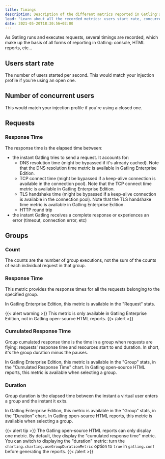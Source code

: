 ```yaml
---
title: Timings
description: Description of the different metrics reported in Gatling's HTML reports.
lead: "Learn about all the recorded metrics: users start rate, concurrent users, response times and counts."
date: 2021-05-20T18:30:56+02:00
---
```


As Gatling runs and executes requests, several timings are recorded, which make up the basis of all forms of reporting in Gatling: console, HTML reports, etc...

## Users start rate

The number of users started per second. This would match your injection profile if you're using an open one.

## Number of concurrent users

This would match your injection profile if you're using a closed one.

## Requests

### Response Time

The response time is the elapsed time between:

* the instant Gatling tries to send a request. It accounts for:
  * DNS resolution time (might be bypassed if it's already cached). Note that the DNS resolution time metric is available in Gatling Enterprise Edition.
  * TCP connect time (might be bypassed if a keep-alive connection is available in the connection pool). Note that the TCP connect time metric is available in Gatling Enterprise Edition.
  * TLS handshake time (might be bypassed if a keep-alive connection is available in the connection pool). Note that the TLS handshake time metric is available in Gatling Enterprise Edition.
  * HTTP round trip
* the instant Gatling receives a complete response or experiences an error (timeout, connection error, etc)

## Groups

### Count

The counts are the number of group executions, not the sum of the counts of each individual request in that group.

### Response Time

This metric provides the response times for all the requests belonging to the specified group.

In Gatling Enterprise Edition, this metric is available in the "Request" stats.

{{< alert warning >}}
This metric is only available in Gatling Enterprise Edition, not in Gatling open-source HTML reports.
{{< /alert >}}

### Cumulated Response Time

Group cumulated response time is the time in a group when requests are flying: requests' response time and resources start to end duration.
In short, it's the group duration minus the pauses.

In Gatling Enterprise Edition, this metric is available in the "Group" stats, in the "Cumulated Response Time" chart.
In Gatling open-source HTML reports, this metric is available when selecting a group.

### Duration

Group duration is the elapsed time between the instant a virtual user enters a group and the instant it exits.

In Gatling Enterprise Edition, this metric is available in the "Group" stats, in the "Duration" chart.
In Gatling open-source HTML reports, this metric is available when selecting a group.

{{< alert tip >}}
The Gatling open-source HTML reports can only display one metric.
By default, they display the "cumulated response time" metric.
You can switch to displaying the "duration" metric: turn the `charting.charting.useGroupDurationMetric` option to `true` in `gatling.conf` before generating the reports.
{{< /alert >}}
